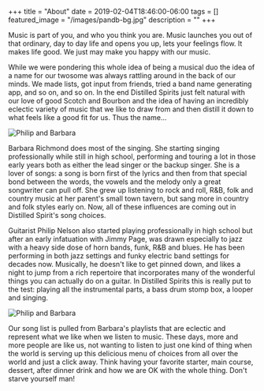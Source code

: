 +++
title =  "About"
date = 2019-02-04T18:46:00-06:00
tags = []
featured_image = "/images/pandb-bg.jpg"
description = ""
+++

Music is part of you, and who you think you are. Music launches you out of that ordinary, day to day life and opens you up, lets your feelings flow. It makes life good. We just may make you happy with our music.
<!-- more -->

While we were pondering this whole idea of being a musical duo the idea of a name for our twosome was always rattling around in the back of our minds. We made lists, got input from friends, tried a band name generating app, and so on, and so on. In the end Distilled Spirits just felt natural with our love of good Scotch and Bourbon and the idea of having an incredibly eclectic variety of music that we like to draw from and then distill it down to what feels like a good fit for us. Thus the name…

![Philip and Barbara](/images/Philip-Barbara-4.jpg "At Home")

Barbara Richmond does most of the singing. She starting singing professionally while still in high school, performing and touring a lot in those early years both as either the lead singer or the backup singer. She is a lover of songs: a song is born first of the lyrics and then from that special bond between the words, the vowels and the melody only a great songwriter can pull off. She grew up listening to rock and roll, R&B, folk and country music at her parent's small town tavern, but sang more in country and folk styles early on. Now, all of these influences are coming out in Distilled Spirit's song choices.


Guitarist Philip Nelson also started playing professionally in high school but after an early infatuation with Jimmy Page, was drawn especially to jazz with a heavy side dose of horn bands, funk, R&B and blues. He has been performing in both jazz settings and funky electric band settings for decades now. Musically, he doesn't like to get pinned down, and likes a night to jump from a rich repertoire that incorporates many of the wonderful things you can actually do on a guitar. In Distilled Spirits this is really put to the test: playing all the instrumental parts, a bass drum stomp box, a looper and singing.

![Philip and Barbara](/images/philip-barbara.jpg "Krakow Christmas")

Our song list is pulled from Barbara's playlists that are eclectic and represent what we like when we listen to music. These days, more and more people are like us, not wanting to listen to just one kind of thing when the world is serving up this delicious menu of choices from all over the world and just a click away. Think having your favorite starter, main course, dessert, after dinner drink and how we are OK with the whole thing. Don't starve yourself man!
